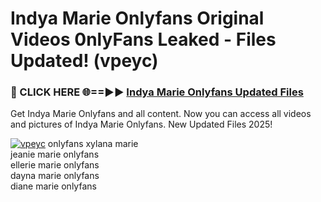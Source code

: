 # Indya Marie Onlyfans Original Videos 0nlyFans Leaked - Files Updated! (vpeyc)

<h3>🔴 CLICK HERE 🌐==►► <a href="https://tinyurl.com/4seja8ks" rel="nofollow">Indya Marie Onlyfans Updated Files</a></h3>

Get Indya Marie Onlyfans and all content. Now you can access all videos and pictures of Indya Marie Onlyfans. New Updated Files 2025!

[![vpeyc](https://i.imgur.com/EWjZXRe.gif)](https://tinyurl.com/4seja8ks)
onlyfans xylana marie<br>
jeanie marie onlyfans<br>
ellerie marie onlyfans<br>
dayna marie onlyfans<br>
diane marie onlyfans